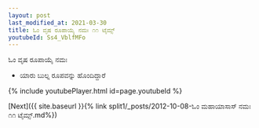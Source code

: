 ```yaml
---
layout: post
last_modified_at: 2021-03-30
title: ಓಂ ವೃಷ ರೂಪಾಯೈ ನಮಃ ೧೧ ಟೈಮ್ಸ್
youtubeId: Ss4_VblfMFo
---
```

 
 
 ಓಂ ವೃಷ ರೂಪಾಯೈ ನಮಃ  
 
 -  ಯಾರು ಬುಲ್ನ ರೂಪವನ್ನು ಹೊಂದಿದ್ದಾರೆ 
 
  
 
  
 
 
 
 
 
 


{% include youtubePlayer.html id=page.youtubeId %}
 
[Next]({{ site.baseurl }}{% link  split1/_posts/2012-10-08-ಓಂ ಮಹಾಯಾಸಾಸ್ ನಮಃ ೧೧ ಟೈಮ್ಸ್.md%})
 
